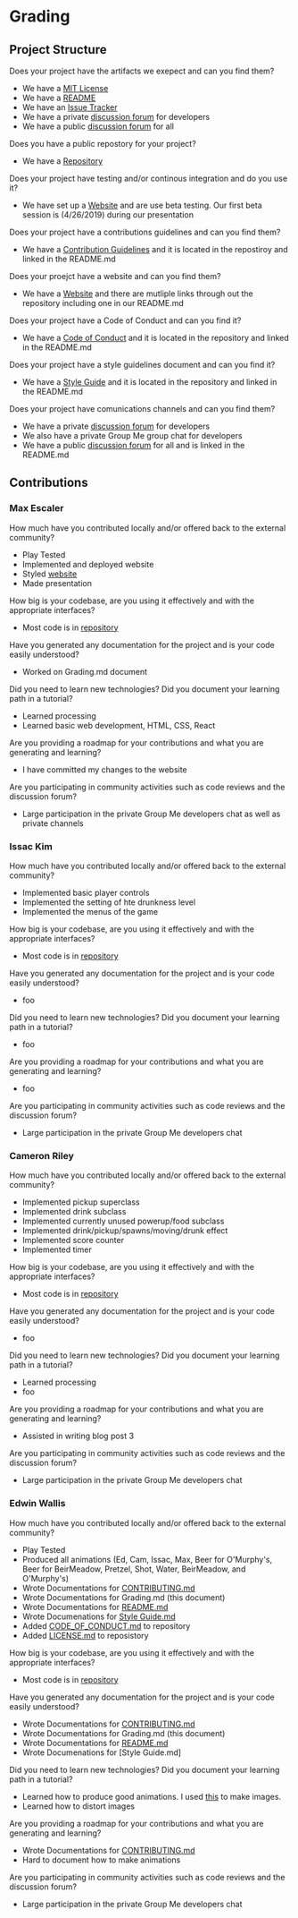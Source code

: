 # Grading  
## Project Structure
Does your project have the artifacts we exepect and can you find them?
- We have a [MIT License](LICENSE) 
- We have a [README](README.md)
- We have an [Issue Tracker](https://github.com/meowskers/BeirRun/issues)
- We have a private [discussion forum](https://chat.rcos.io/open-source/channels/beirrun) for developers
- We have a public [discussion forum](https://discordapp.com/invite/8amPvy) for all

Does you have a public repostory for your project?
- We have a [Repository](https://github.com/meowskers/BeirRun)  

Does your project have testing and/or continous integration and do you use it?
- We have set up a [Website](https://max-escaler.github.io/BeirRun/) and are use beta testing. Our first beta session is (4/26/2019) during our presentation

Does your project have a contributions guidelines and can you find them?
- We have a [Contribution Guidelines](CONTRIBUTING.md) and it is located in the repostiroy and linked in the README.md  

Does your proejct have a website and can you find them?
- We have a [Website](https://max-escaler.github.io/BeirRun/) and there are mutliple links through out the repository including one in our README.md  

Does your project have a Code of Conduct and can you find it?  
- We have a [Code of Conduct](https://github.com/meowskers/BeirRun/blob/master/CODE_OF_CONDUCT.md) and it is located in the repository and linked in the README.md 

Does your project have a style guidelines document and can you find it?
-  We have a [Style Guide](https://github.com/meowskers/BeirRun/blob/master/Style%20Guide.md) and it is located in the repository and linked in the README.md

Does your project have comunications channels and can you find them?  
- We have a private [discussion forum](https://chat.rcos.io/open-source/channels/beirrun) for developers
- We also have a private Group Me group chat for developers
- We have a public [discussion forum](https://discordapp.com/invite/8amPvy) for all and is linked in the README.md

## Contributions 
### Max Escaler  
How much have you contributed locally and/or offered back to the external community?  
- Play Tested  
- Implemented and deployed website  
- Styled [website](https://max-escaler.github.io/BeirRun/)  
- Made presentation  

How big is your codebase, are you using it effectively and with the appropriate interfaces?   
- Most code is in [repository](https://github.com/meowskers/BeirRun)

Have you generated any documentation for the project and is your code easily understood?  
- Worked on Grading.md document

Did you need to learn new technologies? Did you document your learning path in a tutorial?  
- Learned processing
- Learned basic web development, HTML, CSS, React

Are you providing a roadmap for your contributions and what you are generating and learning?  
- I have committed my changes to the website

Are you participating in community activities such as code reviews and the discussion forum?  
- Large participation in the private Group Me developers chat as well as private channels  

### Issac Kim
How much have you contributed locally and/or offered back to the external community?  
- Implemented basic player controls  
- Implemented the setting of hte drunkness level  
- Implemented the menus of the game    

How big is your codebase, are you using it effectively and with the appropriate interfaces?   
- Most code is in [repository](https://github.com/meowskers/BeirRun)

Have you generated any documentation for the project and is your code easily understood?  
- foo

Did you need to learn new technologies? Did you document your learning path in a tutorial?  
- foo

Are you providing a roadmap for your contributions and what you are generating and learning?  
- foo

Are you participating in community activities such as code reviews and the discussion forum?  
- Large participation in the private Group Me developers chat  

### Cameron Riley  
How much have you contributed locally and/or offered back to the external community?  
- Implemented pickup superclass  
- Implemented drink subclass  
- Implemented currently unused powerup/food subclass  
- Implemented drink/pickup/spawns/moving/drunk effect
- Implemented score counter
- Implemented timer

How big is your codebase, are you using it effectively and with the appropriate interfaces?   
- Most code is in [repository](https://github.com/meowskers/BeirRun)

Have you generated any documentation for the project and is your code easily understood?  
- foo

Did you need to learn new technologies? Did you document your learning path in a tutorial?  
- Learned processing
- foo

Are you providing a roadmap for your contributions and what you are generating and learning?  
- Assisted in writing blog post 3

Are you participating in community activities such as code reviews and the discussion forum?  
- Large participation in the private Group Me developers chat  

### Edwin Wallis  
How much have you contributed locally and/or offered back to the external community?  
- Play Tested  
- Produced all animations (Ed, Cam, Issac, Max, Beer for O'Murphy's, Beer for BeirMeadow, Pretzel, Shot, Water, BeirMeadow, and O'Murphy's) 
- Wrote Documentations for [CONTRIBUTING.md](CONTRIBUTING.md)  
- Wrote Documentations for Grading.md (this document)
- Wrote Documentations for [README.md](README.md)
- Wrote Documenations for [Style Guide.md](https://github.com/meowskers/BeirRun/blob/master/Style%20Guide.md)
- Added [CODE_OF_CONDUCT.md](CODE_OF_CONDUCT.md) to repository 
- Added [LICENSE.md](LICENSE.md) to reposistory 

How big is your codebase, are you using it effectively and with the appropriate interfaces?   
- Most code is in [repository](https://github.com/meowskers/BeirRun)

Have you generated any documentation for the project and is your code easily understood?  
- Wrote Documentations for [CONTRIBUTING.md](CONTRIBUTING.md)  
- Wrote Documentations for Grading.md (this document)
- Wrote Documentations for [README.md](README.md)
- Wrote Documenations for [Style Guide.md]

Did you need to learn new technologies? Did you document your learning path in a tutorial?  
- Learned how to produce good animations. I used [this](https://www.pixilart.com) to make images.  
- Learned how to distort images  

Are you providing a roadmap for your contributions and what you are generating and learning?  
- Wrote Documentations for [CONTRIBUTING.md](CONTRIBUTING.md)  
- Hard to document how to make animations  

Are you participating in community activities such as code reviews and the discussion forum?  
- Large participation in the private Group Me developers chat  



